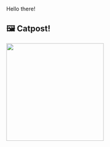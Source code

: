 Hello there!



## 🖼️ Catpost!

<sub>
    <img src="https://cdn2.thecatapi.com/images/sR6TXKm-J.jpg" height="256">
</sub>


